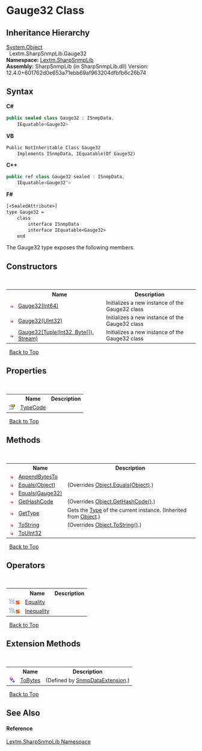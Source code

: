 # Gauge32 Class
 


## Inheritance Hierarchy
<a href="https://docs.microsoft.com/dotnet/api/system.object" target="_blank" rel="noopener noreferrer">System.Object</a><br />&nbsp;&nbsp;Lextm.SharpSnmpLib.Gauge32<br />
**Namespace:**&nbsp;<a href="N_Lextm_SharpSnmpLib">Lextm.SharpSnmpLib</a><br />**Assembly:**&nbsp;SharpSnmpLib (in SharpSnmpLib.dll) Version: 12.4.0+601762d0e653a71ebb69af963204dfbfb6c26b74

## Syntax

**C#**<br />
``` C#
public sealed class Gauge32 : ISnmpData, 
	IEquatable<Gauge32>
```

**VB**<br />
``` VB
Public NotInheritable Class Gauge32
	Implements ISnmpData, IEquatable(Of Gauge32)
```

**C++**<br />
``` C++
public ref class Gauge32 sealed : ISnmpData, 
	IEquatable<Gauge32^>
```

**F#**<br />
``` F#
[<SealedAttribute>]
type Gauge32 =  
    class
        interface ISnmpData
        interface IEquatable<Gauge32>
    end
```

The Gauge32 type exposes the following members.


## Constructors
&nbsp;<table><tr><th></th><th>Name</th><th>Description</th></tr><tr><td>![Public method](media/pubmethod.gif "Public method")</td><td><a href="M_Lextm_SharpSnmpLib_Gauge32__ctor">Gauge32(Int64)</a></td><td>
Initializes a new instance of the Gauge32 class</td></tr><tr><td>![Public method](media/pubmethod.gif "Public method")</td><td><a href="M_Lextm_SharpSnmpLib_Gauge32__ctor_2">Gauge32(UInt32)</a></td><td>
Initializes a new instance of the Gauge32 class</td></tr><tr><td>![Public method](media/pubmethod.gif "Public method")</td><td><a href="M_Lextm_SharpSnmpLib_Gauge32__ctor_1">Gauge32(Tuple(Int32, Byte[]), Stream)</a></td><td>
Initializes a new instance of the Gauge32 class</td></tr></table>&nbsp;
<a href="#gauge32-class">Back to Top</a>

## Properties
&nbsp;<table><tr><th></th><th>Name</th><th>Description</th></tr><tr><td>![Public property](media/pubproperty.gif "Public property")</td><td><a href="P_Lextm_SharpSnmpLib_Gauge32_TypeCode">TypeCode</a></td><td /></tr></table>&nbsp;
<a href="#gauge32-class">Back to Top</a>

## Methods
&nbsp;<table><tr><th></th><th>Name</th><th>Description</th></tr><tr><td>![Public method](media/pubmethod.gif "Public method")</td><td><a href="M_Lextm_SharpSnmpLib_Gauge32_AppendBytesTo">AppendBytesTo</a></td><td /></tr><tr><td>![Public method](media/pubmethod.gif "Public method")</td><td><a href="M_Lextm_SharpSnmpLib_Gauge32_Equals_1">Equals(Object)</a></td><td> (Overrides <a href="https://docs.microsoft.com/dotnet/api/system.object.equals#System_Object_Equals_System_Object_" target="_blank" rel="noopener noreferrer">Object.Equals(Object)</a>.)</td></tr><tr><td>![Public method](media/pubmethod.gif "Public method")</td><td><a href="M_Lextm_SharpSnmpLib_Gauge32_Equals">Equals(Gauge32)</a></td><td /></tr><tr><td>![Public method](media/pubmethod.gif "Public method")</td><td><a href="M_Lextm_SharpSnmpLib_Gauge32_GetHashCode">GetHashCode</a></td><td> (Overrides <a href="https://docs.microsoft.com/dotnet/api/system.object.gethashcode#System_Object_GetHashCode" target="_blank" rel="noopener noreferrer">Object.GetHashCode()</a>.)</td></tr><tr><td>![Public method](media/pubmethod.gif "Public method")</td><td><a href="https://docs.microsoft.com/dotnet/api/system.object.gettype#System_Object_GetType" target="_blank" rel="noopener noreferrer">GetType</a></td><td>
Gets the <a href="https://docs.microsoft.com/dotnet/api/system.type" target="_blank" rel="noopener noreferrer">Type</a> of the current instance.
 (Inherited from <a href="https://docs.microsoft.com/dotnet/api/system.object" target="_blank" rel="noopener noreferrer">Object</a>.)</td></tr><tr><td>![Public method](media/pubmethod.gif "Public method")</td><td><a href="M_Lextm_SharpSnmpLib_Gauge32_ToString">ToString</a></td><td> (Overrides <a href="https://docs.microsoft.com/dotnet/api/system.object.tostring#System_Object_ToString" target="_blank" rel="noopener noreferrer">Object.ToString()</a>.)</td></tr><tr><td>![Public method](media/pubmethod.gif "Public method")</td><td><a href="M_Lextm_SharpSnmpLib_Gauge32_ToUInt32">ToUInt32</a></td><td /></tr></table>&nbsp;
<a href="#gauge32-class">Back to Top</a>

## Operators
&nbsp;<table><tr><th></th><th>Name</th><th>Description</th></tr><tr><td>![Public operator](media/puboperator.gif "Public operator")![Static member](media/static.gif "Static member")</td><td><a href="M_Lextm_SharpSnmpLib_Gauge32_op_Equality">Equality</a></td><td /></tr><tr><td>![Public operator](media/puboperator.gif "Public operator")![Static member](media/static.gif "Static member")</td><td><a href="M_Lextm_SharpSnmpLib_Gauge32_op_Inequality">Inequality</a></td><td /></tr></table>&nbsp;
<a href="#gauge32-class">Back to Top</a>

## Extension Methods
&nbsp;<table><tr><th></th><th>Name</th><th>Description</th></tr><tr><td>![Public Extension Method](media/pubextension.gif "Public Extension Method")</td><td><a href="M_Lextm_SharpSnmpLib_SnmpDataExtension_ToBytes">ToBytes</a></td><td> (Defined by <a href="T_Lextm_SharpSnmpLib_SnmpDataExtension">SnmpDataExtension</a>.)</td></tr></table>&nbsp;
<a href="#gauge32-class">Back to Top</a>

## See Also


#### Reference
<a href="N_Lextm_SharpSnmpLib">Lextm.SharpSnmpLib Namespace</a><br />